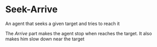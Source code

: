 # Seek-Arrive
An agent that seeks a given target and tries to reach it

The *Arrive* part makes the agent stop when reaches the target. It also makes him slow down near the target
